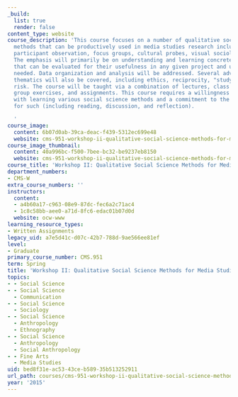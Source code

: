 ```yaml
---
_build:
  list: true
  render: false
content_type: website
course_description: 'This course focuses on a number of qualitative social science
  methods that can be productively used in media studies research including interviewing,
  participant observation, focus groups, cultural probes, visual sociology, and ethnography.
  The emphasis will primarily be on understanding and learning concrete techniques
  that can be evaluated for their usefulness in any given project and utilized as
  needed. Data organization and analysis will be addressed. Several advanced critical
  thematics will also be covered, including ethics, reciprocity, "studying up," and
  risk. The course will be taught via a combination of lectures, class discussions,
  group exercises, and assignments. This course requires a willingness to work hands-on
  with learning various social science methods and a commitment to the preparation
  for such (including reading, discussion, and reflection).

  '
course_image:
  content: 6b07d0ab-39ca-deac-f439-5312ec699e48
  website: cms-951-workshop-ii-qualitative-social-science-methods-for-media-studies-spring-2015
course_image_thumbnail:
  content: 40a996bc-f500-7bee-bc32-be9237eb8150
  website: cms-951-workshop-ii-qualitative-social-science-methods-for-media-studies-spring-2015
course_title: 'Workshop II: Qualitative Social Science Methods for Media Studies'
department_numbers:
- CMS-W
extra_course_numbers: ''
instructors:
  content:
  - a4b60a17-c963-08e9-87dc-fec6a2c71ac4
  - 1c8c58bb-aee0-a71d-8fc6-edac01b07d0d
  website: ocw-www
learning_resource_types:
- Written Assignments
legacy_uid: a7e5d41c-d07c-42b7-788d-9ae566ee81ef
level:
- Graduate
primary_course_number: CMS.951
term: Spring
title: 'Workshop II: Qualitative Social Science Methods for Media Studies'
topics:
- - Social Science
- - Social Science
  - Communication
- - Social Science
  - Sociology
- - Social Science
  - Anthropology
  - Ethnography
- - Social Science
  - Anthropology
  - Social Anthropology
- - Fine Arts
  - Media Studies
uid: bed8f31e-ac53-43ce-b589-35b513252911
url_path: courses/cms-951-workshop-ii-qualitative-social-science-methods-for-media-studies-spring-2015
year: '2015'
---
```

